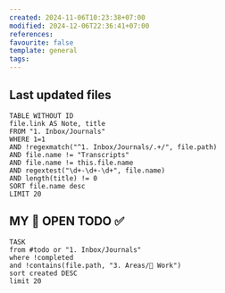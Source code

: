 ```yaml
---
created: 2024-11-06T10:23:38+07:00
modified: 2024-12-06T22:36:41+07:00
references: 
favourite: false
template: general
tags: 
---
```


## Last updated files
```dataview
TABLE WITHOUT ID 
file.link AS Note, title
FROM "1. Inbox/Journals"
WHERE 1=1
AND !regexmatch("^1. Inbox/Journals/.+/", file.path)
AND file.name != "Transcripts"
AND file.name != this.file.name
AND regextest("\d+-\d+-\d+", file.name)
AND length(title) != 0
SORT file.name desc
LIMIT 20
```

## MY 🥰 OPEN TODO ✅ 
```dataview
TASK
from #todo or "1. Inbox/Journals"
where !completed
and !contains(file.path, "3. Areas/💼 Work")
sort created DESC
limit 20
```
